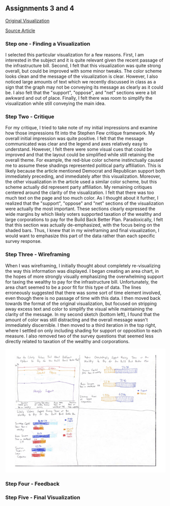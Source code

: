 ## Assignments 3 and 4

[Original Visualization](https://cdn.vox-cdn.com/thumbor/RQkaO8CmEUiS2-4RHous9GhUdvk=/0x0:1716x1502/1320x0/filters:focal(0x0:1716x1502):format(webp):no_upscale()/cdn.vox-cdn.com/uploads/chorus_asset/file/22926396/image__21_.png)

[Source Article](https://www.vox.com/2021/10/15/22723457/build-back-better-poll-democrats-bill-infrastructure-taxes)

### Step one - Finding a Visualization

I selected this particular visualization for a few reasons. First, I am interested in the subject and it is quite relevant given the recent passage of the infrastructure bill. Second, I felt that this visualization was quite strong overall, but could be improved with some minor tweaks. The color scheme looks clean and the message of the visualization is clear. However, I also noticed large amounts of text which we recently discussed in class as a sign that the graph may not be conveying its message as clearly as it could be. I also felt that the "support", "oppose", and "net" sections were a bit awkward and out of place. Finally, I felt there was room to simplify the visualization while still conveying the main idea.

### Step Two - Critique

For my critique, I tried to take note of my initial impressions and examine how those impressions fit into the Stephen Few critique framework. My overall initial impression was quite positive. I felt that the message communicated was clear and the legend and axes relatively easy to understand. However, I felt there were some visual cues that could be improved and that the layout could be simplified while still retaining the overall theme. For example, the red-blue color scheme instinctually caused me to assume these shadings represented political party affiliation. This is likely because the article mentioned Democrat and Republican support both immediately preceding, and immediately after this visualization. Moreover, the other visualization in the article used a similar color scheme, but this scheme actually did represent party affiliation. My remaining critiques centered around the clarity of the visualization. I felt that there was too much text on the page and too much color. As I thought about it further, I realized that the "support", "oppose" and "net" sections of the visualization were actually the most important. These sections clearly expressed the wide margins by which likely voters supported taxation of the wealthy and large corporations to pay for the Build Back Better Plan. Paradoxically, I felt that this section was actually de-emphasized, with the focus being on the shaded bars. Thus, I knew that in my wireframing and final visualization, I would want to emphasize this part of the data rather than each specific survey response.

### Step Three - Wireframing

When I was wireframing, I initially thought about completely re-visualizing the way this information was displayed. I began creating an area chart, in the hopes of more strongly visually emphasizing the overwhelming support for taxing the wealthy to pay for the infrastructure bill. Unfortunately, the area chart seemed to be a poor fit for this type of data. The lines erroneously suggested that there was some sort of time element involved, even though there is no passage of time with this data. I then moved back towards the format of the original visualization, but focused on stripping away excess text and color to simplify the visual while maintaining the clarity of the message. In my second sketch (bottom left), I found that the amount of color was still distracting and the overall message wasn't immediately discernible. I then moved to a third iteration in the top right, where I settled on only including shading for support or opposition to each measure. I also removed two of the survey questions that seemed less directly related to taxation of the wealthy and corporations. 

![Wireframing](Wireframing.jpg)

### Step Four - Feedback

### Step Five - Final Visualization


<div class="flourish-embed flourish-chart" data-src="visualisation/7777467"><script src="https://public.flourish.studio/resources/embed.js"></script></div>

